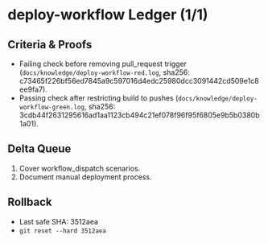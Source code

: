 # deploy-workflow Ledger (1/1)

## Criteria & Proofs

- Failing check before removing pull_request trigger (`docs/knowledge/deploy-workflow-red.log`,
  sha256: c73465f226bf56ed7845a9c597016d4edc25980dcc3091442cd509e1c8ee9fa7).
- Passing check after restricting build to pushes (`docs/knowledge/deploy-workflow-green.log`,
  sha256: 3cdb44f2631295616ad1aa1123cb494c21ef078f96f95f6805e9b5b0380b1a01).

## Delta Queue

1. Cover workflow_dispatch scenarios.
2. Document manual deployment process.

## Rollback

- Last safe SHA: 3512aea
- `git reset --hard 3512aea`
